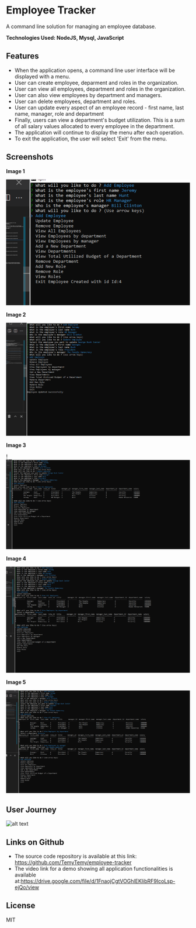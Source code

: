 # Employee Tracker
A command line solution for managing an employee database. 

**Technologies Used: NodeJS, Mysql, JavaScript**

## Features

- When the application opens, a command line user interface will be displayed with a menu.
- User can create employee, deparment and roles in the organization.
- User can view all employees, department and roles in the organization.
- User can also view employees by department and managers.
- User can delete employees, department and roles.
- User can update every aspect of an employee record - first name, last name, manager, role and department
- Finally, users can view a department's budget utilization.  This is a sum of all salary values allocated to every 
  employee in the department.
- The application will continue to display the menu after each operation.
- To exit the application, the user will select 'Exit' from the menu.

## Screenshots


**Image 1**  

  ![alt text](https://github.com/TemyTemy/employee-tracker/blob/main/Assets/screenshot1createemployee.png)


**Image 2**

 ![alt text](https://github.com/TemyTemy/employee-tracker/blob/main/Assets/screenshot2%20-%20update%20employee.PNG)

**Image 3**

 !![alt text](https://github.com/TemyTemy/employee-tracker/blob/main/Assets/screenshot%203%20-%20list%20all%20employees.PNG)




**Image 4**

 ![alt text](https://github.com/TemyTemy/employee-tracker/blob/main/Assets/screenshot%204%20-%20list%20%20employees%20by%20department.PNG)




**Image 5**

 ![alt text](https://github.com/TemyTemy/employee-tracker/blob/main/Assets/screenshot%205%20-%20list%20%20employees%20by%20manager.PNG)


## User Journey
 ![alt text](https://github.com/TemyTemy/employee-tracker/blob/main/Assets/Employee%20Tracker%20Recorder.gif)



## Links on Github

- The source code repository is available at this link: https://github.com/TemyTemy/employee-tracker
- The video link for a demo showing all application functionalities is available at:https://drive.google.com/file/d/1FnaojCgtVOGhlEKIibRF9IcoLsp-ejQo/view

## License
MIT
